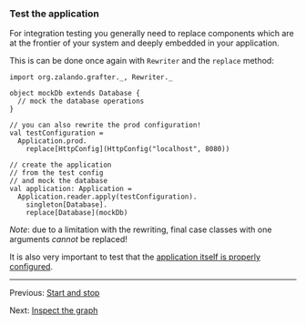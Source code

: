 ### Test the application

For integration testing you generally need to replace components which are
at the frontier of your system and deeply embedded in your application.

This is can be done once again with `Rewriter` and the `replace` method:

```tut:silent:fail
import org.zalando.grafter._, Rewriter._

object mockDb extends Database {
  // mock the database operations
}

// you can also rewrite the prod configuration!
val testConfiguration =
  Application.prod.
    replace[HttpConfig](HttpConfig("localhost", 8080))

// create the application
// from the test config
// and mock the database
val application: Application =
  Application.reader.apply(testConfiguration).
    singleton[Database].
    replace[Database](mockDb)
```

*Note*: due to a limitation with the rewriting, final case classes with one arguments *cannot* be replaced!

It is also very important to test that the [application itself is properly configured](inspect-app-graph.md).

----
Previous: [Start and stop](start-stop.md)

Next: [Inspect the graph](inspect-app-graph.md)
